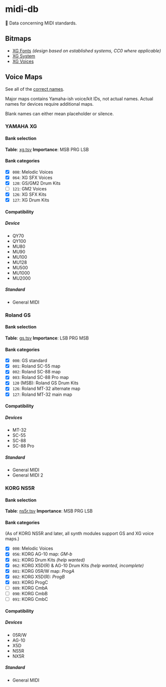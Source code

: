# midi-db
🎹 Data concerning MIDI standards.

## Bitmaps
* [XG Fonts](/bitmaps/xg/font.tsv) _(design based on established systems, CC0 where applicable)_
* [XG System](/bitmaps/xg/system.tsv)
* [XG Voices](/bitmaps/xg/voices.tsv)

## Voice Maps
See all of the [correct names](/bank/en.tsv).

Major maps contains Yamaha-ish voice/kit IDs, not actual names. Actual names for devices require additional maps.

Blank names can either mean placeholder or silence.

### YAMAHA XG
#### Bank selection
**Table**: [xg.tsv](/bank/xg.tsv)
**Importance**: MSB PRG LSB

#### Bank categories
- [x] `000`: Melodic Voices
- [x] `064`: XG SFX Voices
- [x] `120`: GS/GM2 Drum Kits
- [ ] `121`: GM2 Voices
- [x] `126`: XG SFX Kits
- [x] `127`: XG Drum Kits

#### Compatibility
##### Device
* QY70
* QY100
* MU80
* MU90
* MU100
* MU128
* MU500
* MU1000
* MU2000

##### Standard
* General MIDI

### Roland GS
#### Bank selection
**Table**: [gs.tsv](/bank/gs.tsv)
**Importance**: LSB PRG MSB

#### Bank categories
- [x] `000`: GS standard
- [x] `001`: Roland SC-55 map
- [x] `002`: Roland SC-88 map
- [x] `003`: Roland SC-88 Pro map
- [x] `120` (MSB): Roland GS Drum Kits
- [x] `126`: Roland MT-32 alternate map
- [x] `127`: Roland MT-32 main map

#### Compatibility
##### Devices
* MT-32
* SC-55
* SC-88
* SC-88 Pro

##### Standard
* General MIDI
* General MIDI 2

### KORG NS5R
#### Bank selection
**Table**: [ns5r.tsv](/bank/ns5r.tsv)
**Importance**: MSB PRG LSB

#### Bank categories
(As of KORG NS5R and later, all synth modules support GS and XG voice maps.)
- [x] `000`: Melodic Voices
- [x] `056`: KORG AG-10 map: _GM-b_
- [x] `061`: KORG Drum Kits _(help wanted)_
- [x] `062`: KORG X5D(R) & AG-10 Drum Kits _(help wanted, incomplete)_
- [x] `081`: KORG 05R/W map: _ProgA_
- [x] `082`: KORG X5D(R): _ProgB_
- [x] `083`: KORG ProgC
- [ ] `089`: KORG CmbA
- [ ] `090`: KORG CmbB
- [ ] `091`: KORG CmbC 

#### Compatibility
##### Devices
* 05R/W
* AG-10
* X5D
* NS5R
* NX5R

##### Standard
* General MIDI